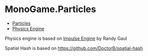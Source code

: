 # MonoGame.Particles

* [Particles](Documentation/Particles.md)
* [Physics Engine](Documentation/Physics.md)

Physics engine is based on [Impulse Engine](https://github.com/RandyGaul/ImpulseEngine) by Randy Gaul

Spatial Hash is based on https://github.com/DoctorB/spatial-hash
